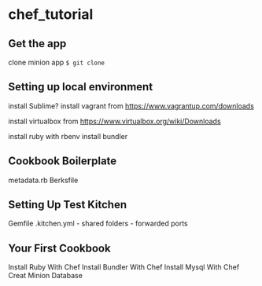 chef_tutorial
=============

Get the app
-----------
clone minion app
`$ git clone`


Setting up local environment
----------------------------
install Sublime?
install vagrant from https://www.vagrantup.com/downloads

install virtualbox from https://www.virtualbox.org/wiki/Downloads

install ruby with rbenv
install bundler


Cookbook Boilerplate
--------------------
metadata.rb
Berksfile


Setting Up Test Kitchen
-----------------------
Gemfile
.kitchen.yml
	- shared folders
	- forwarded ports


Your First Cookbook
-------------------

Install Ruby With Chef
Install Bundler With Chef
Install Mysql With Chef
Creat Minion Database








